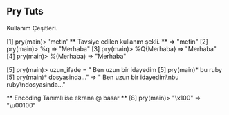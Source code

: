 ## Pry Tuts

Kullanım Çeşitleri.

[1] pry(main)> 'metin'       ** Tavsiye edilen kullanım şekli. ** 
=> "metin"
[2] pry(main)> %q<Merhaba>
=> "Merhaba"
[3] pry(main)> %Q{Merhaba}
=> "Merhaba"
[4] pry(main)> %(Merhaba)
=> "Merhaba"


[5] pry(main)> uzun_ifade = " Ben uzun bir idayedim
[5] pry(main)* bu ruby
[5] pry(main)* dosyasinda..."
=> " Ben uzun bir idayedim\nbu ruby\ndosyasinda..."

 ** Encoding Tanımlı ise ekrana @ basar **
[8] pry(main)> "\x100"
=> "\u00100"

